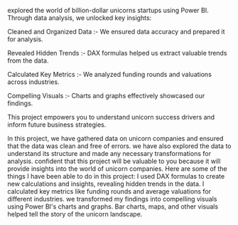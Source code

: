 explored the world of billion-dollar unicorns startups using Power BI. Through data analysis, we unlocked key insights:

Cleaned and Organized Data :- We ensured data accuracy and prepared it for analysis.

Revealed Hidden Trends :- DAX formulas helped us extract valuable trends from the data.

Calculated Key Metrics :- We analyzed funding rounds and valuations across industries.

Compelling Visuals :- Charts and graphs effectively showcased our findings.

This project empowers you to understand unicorn success drivers and inform future business strategies.

In this project, we have gathered data on unicorn companies and ensured that the data was clean and free of errors. we have also explored the data to understand its structure and made any necessary transformations for analysis. confident that this project will be valuable to you because it will provide insights into the world of unicorn companies.
Here are some of the things I have been able to do in this project:
 I used DAX formulas to create new calculations and insights, revealing hidden trends in the data. I calculated key metrics like funding rounds and average valuations for different industries.
we transformed my findings into compelling visuals using Power BI's charts and graphs. Bar charts, maps, and other visuals helped tell the story of the unicorn landscape.

